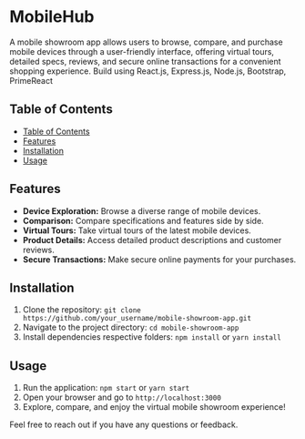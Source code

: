 
# MobileHub

A mobile showroom app allows users to browse, compare, and purchase mobile devices through a user-friendly interface, offering virtual tours, detailed specs, reviews, and secure online transactions for a convenient shopping experience. Build using React.js, Express.js, Node.js, Bootstrap, PrimeReact

## Table of Contents

  - [Table of Contents](#table-of-contents)
  - [Features](#features)
  - [Installation](#installation)
  - [Usage](#usage)

## Features

- **Device Exploration:** Browse a diverse range of mobile devices.
- **Comparison:** Compare specifications and features side by side.
- **Virtual Tours:** Take virtual tours of the latest mobile devices.
- **Product Details:** Access detailed product descriptions and customer reviews.
- **Secure Transactions:** Make secure online payments for your purchases.

## Installation

1. Clone the repository: `git clone https://github.com/your_username/mobile-showroom-app.git`
2. Navigate to the project directory: `cd mobile-showroom-app`
3. Install dependencies respective folders: `npm install` or `yarn install`

## Usage

1. Run the application: `npm start` or `yarn start`
2. Open your browser and go to `http://localhost:3000`
3. Explore, compare, and enjoy the virtual mobile showroom experience!

Feel free to reach out if you have any questions or feedback.
 
